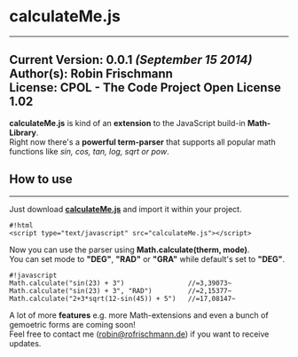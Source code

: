 # calculateMe.js #
----------------------------------- 
**Current Version**: 0.0.1 *(September 15 2014)*   
**Author(s)**: Robin Frischmann   
**License**: CPOL - The Code Project Open License 1.02
-----------------------------------
    
**calculateMe.js** is kind of an **extension** to the JavaScript build-in **Math-Library**.   
Right now there's a **powerful term-parser** that supports all popular math functions like *sin, cos, tan, log, sqrt or pow*.   

## **How to use**
-----------------------------------

Just download **[calculateMe.js](https://bitbucket.org/Grindelwald/calculateme.js/downloads/calculateMe%5Bversion0.0.1-15.09.14%5D.zip)** and import it within your project.    
```
#!html
<script type="text/javascript" src="calculateMe.js"></script>

```    
    
    
Now you can use the parser using **Math.calculate(therm, mode)**.   
You can set mode to **"DEG"**, **"RAD"** or **"GRA"** while default's set to **"DEG"**.
```
#!javascript 
Math.calculate("sin(23) + 3")                //=3,39073~
Math.calculate("sin(23) + 3", "RAD")         //=2,15377~
Math.calculate("2+3*sqrt(12-sin(45)) + 5")   //=17,08147~

```  
        
A lot of more **features** e.g. more Math-extensions and even a bunch of gemoetric forms are coming soon!   
Feel free to contact me ([robin@rofrischmann.de](mailto:robin@rofrischmann.de)) if you want to receive updates.